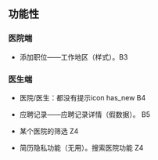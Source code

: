 ## 功能性

### 医院端
<!-- - 简历/职位/我的——“返回”都要跳转到主页。（“返回键“改成”home“） Z1 OK -->
<!-- - 已保存”职位里的按钮是“提交审核”，不是“再发布”，“暂停发布”置灰。 Z1 -->
<!-- - 添加职位——编辑的职位信息缺少时，点击发布后——职位状态混乱.  Z1 -->

<!-- - 的——我购买的服务——“可置顶的职位数”（上限数据错误）。 Z2 is_top OK -->
<!-- - “已保存”职位里的按钮是“提交审核”，不是“再发布”，“暂停发布”置灰。 Z3 ok 49% -->
<!-- - 无法删除职位。Z3 -->

<!-- - 医院信息设置——（类型）（规模）（行业）选择icon B1 //OK -->
<!-- - 添加职位——编辑的职位信息缺少时，点击发布后——职位状态混乱。1 发布期限默认 半个月 B1 //OK -->
<!-- - 医院信息设置——医院名称应不能更改。 B2 //OK -->
- 添加职位——工作地区（样式）。B3


### 医生端
- 医院/医生：都没有提示icon has_new B4
- 应聘记录——应聘记录详情（假数据）。 B5

- 某个医院的筛选 Z4
- 简历隐私功能（无用）。搜索医院功能   Z4
